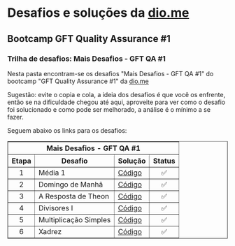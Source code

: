 # Desafios e soluções da [dio.me](https://www.dio.me/)

## Bootcamp GFT Quality Assurance #1

### Trilha de desafios: Mais Desafios - GFT QA #1

Nesta pasta encontram-se os desafios "Mais Desafios - GFT QA #1" do bootcamp "GFT Quality Assurance #1" da [dio.me](https://www.dio.me/)

Sugestão: evite o copia e cola, a ideia dos desafios é que você os enfrente, então se na dificuldade chegou até aqui, aproveite para ver como o desafio foi solucionado e como pode ser melhorado, a análise é o mínimo a se fazer.

Seguem abaixo os links para os desafios:

<div align="left">
	<table border=1>
		<tr>
			<th colspan="4">Mais Desafios - GFT QA #1</th>
		</tr>
		<tr>
			<th>Etapa</th>
			<th>Desafio</th>
			<th>Solução</th>
			<th>Status</th>
		</tr>
		<tr>
			<td align="center">1</td>
			<td>Média 1</td>
			<td>
				<a href="https://github.com/didifive/desafios-dio/blob/master/desafios/Java/Desafios%20Iniciais%20-%20GFT%20Start%20%234%20Java/AverageI.java">
					Código
				</a>
			</td>
			<td align="center">✅</td>
		</tr>
		<tr>
			<td align="center">2</td>
			<td>Domingo de Manhã</td>
			<td>
				<a href="https://github.com/didifive/desafios-dio/blob/master/desafios/Java/Mais%20Desafios%20-%20GFT%20QA%20%231/SundayMorning.java">
					Código
				</a>
			</td>
			<td align="center">✅</td>
		</tr>
		<tr>
			<td align="center">3</td>
			<td>A Resposta de Theon</td>
			<td>
				<a href="https://github.com/didifive/desafios-dio/blob/master/desafios/Java/Mais%20Desafios%20-%20GFT%20QA%20%231/TheonsAnswer.java">
					Código
				</a>
			</td>
			<td align="center">✅</td>
		</tr>
		<tr>
			<td align="center">4</td>
			<td>Divisores I</td>
			<td>
				<a href="https://github.com/didifive/desafios-dio/blob/master/desafios/Java/Mais%20Desafios%20-%20GFT%20QA%20%231/DividersI.java">
					Código
				</a>
			</td>
			<td align="center">✅</td>
		</tr>
		<tr>
			<td align="center">5</td>
			<td>Multiplicação Simples</td>
			<td>
				<a href="https://github.com/didifive/desafios-dio/blob/master/desafios/Java/Desafios%20Iniciais%20-%20GFT%20Start%20%233%20Java/SimpleMultiplication.java">
					Código
				</a>
			</td>
			<td align="center">✅</td>
		</tr>
		<tr>
			<td align="center">6</td>
			<td>Xadrez</td>
			<td>
				<a href="https://github.com/didifive/desafios-dio/blob/master/desafios/Java/Desafios%20Java%20Developer/Chess.java">
					Código
				</a>
			</td>
			<td align="center">✅</td>
		</tr>	
	</table>
</div>

